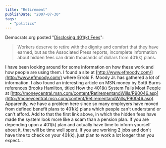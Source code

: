 ```yaml
---
title: "Retirement"
publishDate: "2007-07-30"
tags: 
  - "politics"
---
```


Democrats.org posted "[Disclosing 401(k) Fees](http://www.democrats.org/a/2007/03/disclosing_401k.php)":

> Workers deserve to retire with the dignity and comfort that they have earned, but as the Associated Press reports, incomplete information about hidden fees can drain thousands of dollars from 401(k) plans.

I have been looking around for some information on how these work and how people are using them. I found a site at [http://www.efmoody.com/](http://www.efmoody.com/) where Errold F. Moody Jr. has gathered a lot of information. I also found an interesting article on MSN.money by Sottt Burns references Brooks Hamilton, titled How the 401(k) System Fails Most People at [http://moneycentral.msn.com/content/RetirementandWills/P90046.asp](http://moneycentral.msn.com/content/RetirementandWills/P90046.asp). Apparently, we have a problem here since so many employers have moved from defined benefit plans to 401(k) plans which people can't understand or can't afford. Add to that the first link above, in which the hidden fees have made the system look more like a scam than a pension plan. If you are depending upon a 401(k) plan and actually have time to inform yourself about it, that will be time well spent. If you are working 2 jobs and don't have time to check on your 401(k), just plan to work a lot longer than you expect...
